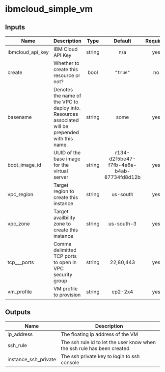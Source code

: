 # ibmcloud\_simple\_vm 

## Inputs

| Name | Description | Type | Default | Required |
|------|-------------|:----:|:-----:|:-----:|
| ibmcloud\_api\_key | IBM Cloud API Key | string | n/a | yes |
| create | Whether to create this resource or not? | bool | `"true"` | no |
| basename | Denotes the name of the VPC to deploy into. Resources associated will be prepended with this name. | string | some | yes |
| boot\_image\_id | UUID of the base image for the virtual server | string | r134-d2f5be47-f7fb-4e6e-b4ab-87734fd8d12b | yes |
| vpc\_region | Target region to create this instance | string | us-south | yes |
| vpc\_zone | Target availbility zone to create this instance | string | us-south-3 | yes |
| tcp_\__ports | Comma delimitted TCP ports to open in VPC security group | string | 22,80,443 | yes |
| vm\_profile | VM profile to provision | string | cp2-2x4 | yes |

## Outputs

| Name | Description |
|------|-------------|
| ip\_address | The floating ip address of the VM |
| ssh\_rule | The ssh rule id to let the user know when the ssh rule has been created |
| instance\_ssh\_private | The ssh private key to login to ssh console |
